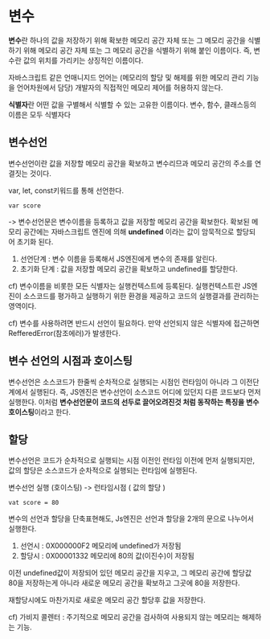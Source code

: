 # 변수

**변수**란 하나의 값을 저장하기 위해 확보한 메모리 공간 자체 또는 그 메모리 공간을 식별하기 위해 메모리 공간 자체 또는 그 메모리 공간을 식별하기 위해 붙인 이름이다.
즉, 변수란 값의 위치를 가리키는 상징적인 이름이다.

자바스크립트 같은 언매니지드 언어는 (메모리의 할당 및 해제를 위한 메모리 관리 기능을 언어차원에서 담당) 개발자의 직접적인 메모리 제어를 허용하지 않는다.

**식별자**란 어떤 값을 구별해서 식별할 수 있는 고유한 이름이다. 변수, 함수, 클래스등의 이름은 모두 식별자다

## 변수선언

변수선언이란 값을 저장할 메모리 공간을 확보하고 변수리므과 메모리 공간의 주소를 연결짓는 것이다.

var, let, const키워드를 통해 선언한다.

```
var score
```

-> 변수선언문은 변수이름을 등록하고 값을 저장할 메모리 공간을 확보한다.
확보된 메모리 공간에는 자바스크립트 엔진에 의해 **undefined** 이라는 값이 암묵적으로 할당되어 초기화 된다.

1. 선언단계 : 변수 이름을 등록해서 JS엔진에게 변수의 존재를 알린다.
2. 초기화 단계 : 값을 저장할 메모리 공간을 확보하고 undefined를 할당한다.

cf) 변수이름을 비롯한 모든 식별자는 실행컨텍스트에 등록된다. 실행컨텍스트란 JS엔진이 소스코드를 평가하고 실행하기 위한 환경을 제공하고 코드의 실행결과를 관리하는 영역이다.

cf) 변수를 사용하려면 반드시 선언이 필요하다. 만약 선언되지 않은 식별자에 접근하면 RefferedError(참조에러)가 발생한다.

## 변수 선언의 시점과 호이스팅

변수선언은 소스코드가 한줄씩 순차적으로 실행되는 시점인 런타임이 아니라 그 이전단계에서 실행된다.
즉, JS엔진은 변수선언이 소스코드 어디에 있던지 다른 코드보다 먼저 실행한다.
이처럼 **변수선언문이 코드의 선두로 끌어오려진것 처럼 동작하는 특징을 변수 호이스팅**이라고 한다.

## 할당

변수선언은 코드가 순차적으로 실행되는 시점 이전인 런타임 이전에 먼저 실행되지만, 값의 할당은 소스코드가 순차적으로 실행되는 런타임에 실행된다.

변수선언 실행 (호이스팅) -> 런타임시점 ( 값의 할당 )

```
vat score = 80
```

변수의 선언과 할당을 단축표현해도, Js엔진은 선언과 할당을 2개의 문으로 나누어서 실행한다.

1. 선언시 : 0X000000F2 메모리에 undefined가 저장됨
2. 할당시 : 0X00001332 메모리에 80의 값(이진수)이 저장됨

이전 undefined값이 저장되어 있던 메모리 공간을 지우고, 그 메모리 공간에 할당값 80을 저장하는게 아니라 새로운 메모리 공간을 확보하고 그곳에 80을 저장한다.

재할당시에도 마찬가지로 새로운 메모리 공간 할당후 값을 저장한다.

cf) 가비지 콜렌터 : 주기적으로 메모리 공간을 검사하여 사용되지 않는 메모리는 해제하는 기능.
